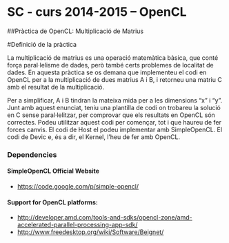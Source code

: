 SC - curs 2014-2015 – OpenCL
======================================
##Pràctica de OpenCL: Multiplicació de Matrius

#Definició de la pràctica

La multiplicació de matrius es una operació matemàtica bàsica, que conté força paral·lelisme de dades, però també certs problemes de localitat de dades. En aquesta pràctica se os demana que implementeu el codi en OpenCL per a la multiplicació de dues matrius A i B, i retorneu una matriu C amb el resultat de la multiplicació.

Per a simplificar, A i B tindran la mateixa mida per a les dimensions “x” i “y”. Junt amb aquest enunciat, teniu una plantilla de codi on trobareu la solució en C sense paral·lelitzar, per comprovar que els resultats en OpenCL són  correctes. Podeu utilitzar aquest codi per començar, tot i que haureu  de fer forces canvis. El codi de Host el podeu implementar amb  SimpleOpenCL. El codi de Devic e, és a dir, el Kernel, l’heu de fer amb OpenCL.

### Dependencies

#### SimpleOpenCL Official Website
 * https://code.google.com/p/simple-opencl/

#### Support for OpenCL platforms:
 *  http://developer.amd.com/tools-and-sdks/opencl-zone/amd-accelerated-parallel-processing-app-sdk/
 *  http://www.freedesktop.org/wiki/Software/Beignet/